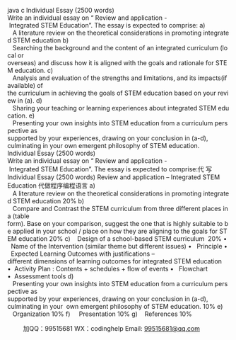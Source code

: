 java c
Individual Essay (2500 words)
Write an individual essay on “ Review and application - Integrated STEM Education”. The essay is expected to comprise:
a)    A literature review on the theoretical considerations in promoting integrated STEM education
b)    Searching the background and the content of an integrated curriculum (local or overseas) and discuss how it is aligned with the goals and rationale for STEM education.
c)    Analysis and evaluation of the strengths and limitations, and its impacts(if available) of the curriculum in achieving the goals of STEM education based on your review in (a).
d)    Sharing your teaching or learning experiences about integrated STEM education.
e)    Presenting your own insights into STEM education from a curriculum perspective as
supported by your experiences, drawing on your conclusion in (a-d), culminating in your own emergent philosophy of STEM education.
Individual Essay (2500 words)
Write an individual essay on “ Review and application - Integrated STEM Education”.
The essay is expected to comprise:代 写Individual Essay (2500 words) Review and application – Integrated STEM Education
代做程序编程语言
a)    A literature review on the theoretical considerations in promoting integrated STEM education 20%
b)    Compare and Contrast the STEM curriculum from three different places in a (table
form). Base on your comparison, suggest the one that is highly suitable to be applied in your school / place on how they are aligning to the goals for STEM education 20%
c)    Design of a school-based STEM curriculum  20%
•   Name of the Intervention (similar theme but different issues)
•   Principle
•   Expected Learning Outcomes with justifications – different dimensions of learning outcomes for integrated STEM education
•  Activity Plan : Contents + schedules + flow of events
•   Flowchart
•  Assessment tools
d)    Presenting your own insights into STEM education from a curriculum perspective as
supported by your experiences, drawing on your conclusion in (a-d), culminating in your  own emergent philosophy of STEM education. 10%
e)    Organization 10%
f)     Presentation 10%
g)    References 10%

         
加QQ：99515681  WX：codinghelp  Email: 99515681@qq.com
